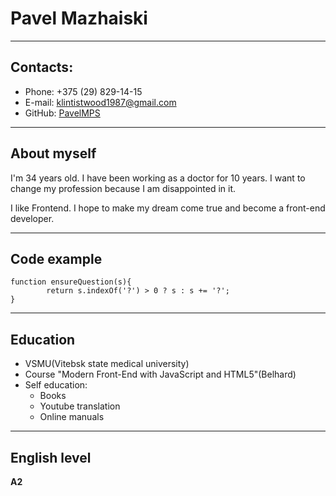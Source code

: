 # Pavel Mazhaiski
___
## Contacts:
* Phone: +375 (29) 829-14-15
* E-mail: [klintistwood1987@gmail.com](
https://mail.google.com/)
* GitHub: [PavelMPS](https://github.com/PavelMPS)
___
## About myself
I'm 34 years old. I have been 
working as a doctor for 10 years. I want to change my profession because I am disappointed in it.

I like Frontend. I hope to make my dream come true and become a front-end developer.
___
## Code example
```
function ensureQuestion(s){
        return s.indexOf('?') > 0 ? s : s += '?';
}
```
___
## Education 
+ VSMU(Vitebsk state medical university) 
+ Course "Modern Front-End with JavaScript and HTML5"(Belhard)
+ Self education:
  + Books 
  + Youtube translation
  + Online manuals
___
## English level
**A2**